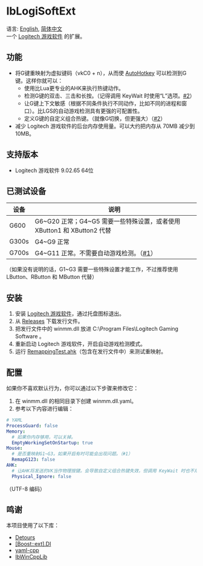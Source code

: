 # IbLogiSoftExt
语言: [English](README.md), [简体中文](README.zh-Hans.md)  
一个 [Logitech 游戏软件](https://support.logi.com/hc/zh-cn/articles/360025298053) 的扩展。

## 功能
* 将G键重映射为虚拟键码（vkC0 + n），从而使 [AutoHotkey](https://www.autohotkey.com/) 可以检测到G键。这样你就可以：
  * 使用比Lua更专业的AHK来执行热键动作。
  * 检测G键的双击、三击和长按。（记得调用 KeyWait 时使用“L”选项。[#2](../../issues/2)）
  * 让G键上下文敏感（根据不同条件执行不同动作，比如不同的进程和窗口）。比LGS的自动游戏检测具有更强的可配置性。
  * 定义G键的自定义组合热键。（就像G切换，但更强大）（[#2](../../issues/2)）
* 减少 Logitech 游戏软件的后台内存使用量。可以大约把内存从 70MB 减少到 10MB。

## 支持版本
* Logitech 游戏软件 9.02.65 64位

## 已测试设备
设备   | 说明
------ | -----------
G600   | G6\~G20 正常；G4\~G5 需要一些特殊设置，或者使用 XButton1 和 XButton2 代替
G300s  | G4\~G9 正常
G700s  | G4\~G11 正常。不需要自动游戏检测。（[#1](../../issues/1)）

（如果没有说明的话，G1\~G3 需要一些特殊设置才能工作，不过推荐使用 LButton、RButton 和 MButton 代替）

## 安装
1. 安装 [Logitech 游戏软件](https://support.logi.com/hc/zh-cn/articles/360025298053)，通过托盘图标退出。
1. 从 [Releases](../../releases) 下载发行文件。
1. 把发行文件中的 winmm.dll 放进 C:\Program Files\Logitech Gaming Software 。
1. 重新启动 Logitech 游戏软件，开启自动游戏检测模式。
1. 运行 [RemappingTest.ahk](RemappingTest.ahk)（包含在发行文件中）来测试重映射。

## 配置
如果你不喜欢默认行为，你可以通过以下步骤来修改它：
1. 在 winmm.dll 的相同目录下创建 winmm.dll.yaml。
1. 参考以下内容进行编辑：
```yaml
# YAML
ProcessGuard: false
Memory:
  # 如果你内存够用，可以关掉。
  EmptyWorkingSetOnStartup: true
Mouse:
  # 是否重映射G1~G3。如果开启有时可能会出现问题。（#1）
  RemapG123: false
AHK:
  # 让AHK将发送的VK当作物理按键。会导致自定义组合热键失效，但调用 KeyWait 时也不用再加“L”了。（#2）
  Physical_Ignore: false
```
（UTF-8 编码）

## 鸣谢
本项目使用了以下库：

* [Detours](https://github.com/microsoft/detours)
* [[Boost::ext].DI](https://github.com/boost-ext/di)
* [yaml-cpp](https://github.com/jbeder/yaml-cpp)
* [IbWinCppLib](https://github.com/Chaoses-Ib/IbWinCppLib)